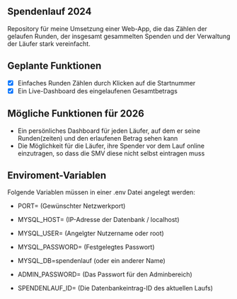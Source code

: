 ## Spendenlauf 2024
Repository für meine Umsetzung einer Web-App, die das Zählen der gelaufen Runden, der insgesamt gesammelten Spenden und der Verwaltung der Läufer stark vereinfacht.
## Geplante Funktionen
- [x] Einfaches Runden Zählen durch Klicken auf die Startnummer
- [x] Ein Live-Dashboard des eingelaufenen Gesamtbetrags
## Mögliche Funktionen für 2026
- Ein persönliches Dashboard für jeden Läufer, auf dem er seine Runden(zeiten) und den erlaufenen Betrag sehen kann
- Die Möglichkeit für die Läufer, ihre Spender vor dem Lauf online einzutragen, so dass die SMV diese nicht selbst eintragen muss
## Enviroment-Variablen
Folgende Variablen müssen in einer .env Datei angelegt werden:
- PORT= (Gewünschter Netzwerkport)

- MYSQL_HOST= (IP-Adresse der Datenbank / localhost)
- MYSQL_USER= (Angelgter Nutzername oder root)
- MYSQL_PASSWORD= (Festgelegtes Passwort)
- MYSQL_DB=spendenlauf (oder ein anderer Name)

- ADMIN_PASSWORD= (Das Passwort für den Adminbereich)

- SPENDENLAUF_ID= (Die Datenbankeintrag-ID des aktuellen Laufs)
